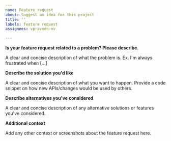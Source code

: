 ```yaml
---
name: Feature request
about: Suggest an idea for this project
title: ''
labels: feature request
assignees: vpraveen-nv

---
```


**Is your feature request related to a problem? Please describe.**

A clear and concise description of what the problem is. Ex. I'm always frustrated when [...]

**Describe the solution you'd like**

A clear and concise description of what you want to happen.
Provide a code snippet on how new APIs/changes would be used by others.

**Describe alternatives you've considered**

A clear and concise description of any alternative solutions or features you've considered.

**Additional context**

Add any other context or screenshots about the feature request here.